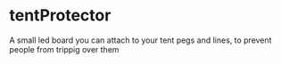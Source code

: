 # tentProtector
A small led board you can attach to your tent pegs and lines, to prevent people from trippig over them

